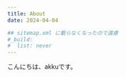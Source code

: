 ```yaml
---
title: About
date: 2024-04-04

## sitemap.xml に載らなくなったので遠慮
#_build:
#  list: never
---
```


こんにちは、akkuです。
